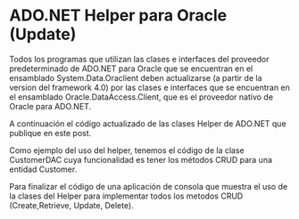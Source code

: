 # ADO.NET Helper para Oracle (Update)

Todos los programas que utilizan las clases e interfaces del proveedor predeterminado de ADO.NET para Oracle que se encuentran en el ensamblado System.Data.Oraclient deben actualizarse (a partir de la version del framework 4.0) por las clases e interfaces que se encuentran en el ensamblado Oracle.DataAccess.Client, que es el proveedor nativo de Oracle para ADO.NET.

A continuación el código actualizado de las clases Helper de ADO.NET que publique en este post.

Como ejemplo del uso del helper, tenemos el código de la clase CustomerDAC cuya funcionalidad es tener los métodos CRUD para una entidad Customer.


Para finalizar el código de una aplicación de consola que muestra el uso de la clases del Helper para implementar todos los metodos CRUD (Create,Retrieve, Update, Delete).

